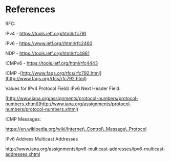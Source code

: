 # References

RFC:



IPv4 - https://tools.ietf.org/html/rfc791



IPv6 - https://www.ietf.org//html/rfc2460



NDP - https://tools.ietf.org/html/rfc4861



ICMPv6 - https://tools.ietf.org/html/rfc4443



ICMP -[http://www.faqs.org/rfcs/rfc792.html](http://www.faqs.org/rfcs/rfc792.html)



Values for IPv4 Protocol Field/ IPv6 Next Header Field:

[http://www.iana.org/assignments/protocol-numbers/protocol-numbers.xhtml](http://www.iana.org/assignments/protocol-numbers/protocol-numbers.xhtml)



ICMP Messages:



https://en.wikipedia.org/wiki/Internet\_Control\_Message\_Protocol



IPv6 Address Multicast Addresses



http://www.iana.org/assignments/ipv6-multicast-addresses/ipv6-multicast-addresses.xhtml

